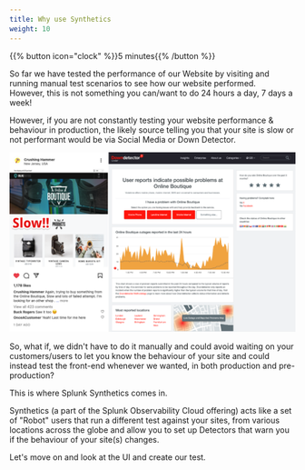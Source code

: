 ```yaml
---
title: Why use Synthetics
weight: 10
---
```

{{% button icon="clock" %}}5 minutes{{% /button %}}

So far we have tested the performance of our Website by visiting and running manual test scenarios to see how our website performed.  
However, this is not something you can/want to do 24 hours a day, 7 days a week!

However, if you are not constantly testing your website performance & behaviour in production, the likely source telling you that your site is slow or not performant would be via Social Media or Down Detector.

![social media](../images/social-media-post.png?width=40vw)

So, what if, we didn't have to do it manually and could avoid waiting on your customers/users to let you know the behaviour of your site and could instead test the front-end whenever we wanted, in both production and pre-production?

This is where Splunk Synthetics comes in.

Synthetics (a part of the Splunk Observability Cloud offering) acts like a set of "Robot" users that run a different test against your sites, from various locations across the globe and allow you to set up Detectors that warn you if the behaviour of your site(s) changes.

Let's move on and look at the UI and create our test.

